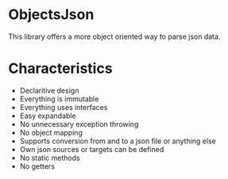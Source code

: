 # ObjectsJson
This library offers a more object oriented way to parse json data.

# Characteristics
  * Declaritive design
  * Everything is immutable
  * Everything uses interfaces
  * Easy expandable
  * No unnecessary exception throwing
  * No object mapping
  * Supports conversion from and to a json file or anything else
  * Own json sources or targets can be defined
  * No static methods
  * No getters
